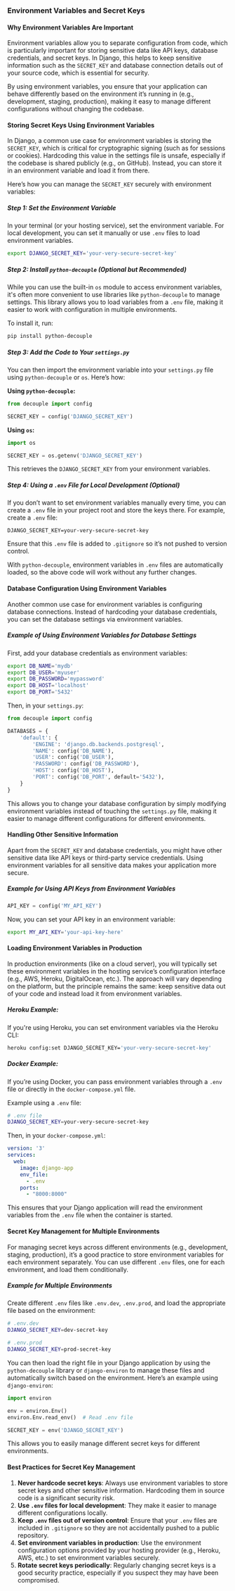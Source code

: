 ### Environment Variables and Secret Keys

#### Why Environment Variables Are Important

Environment variables allow you to separate configuration from code, which is particularly important for storing sensitive data like API keys, database credentials, and secret keys. In Django, this helps to keep sensitive information such as the `SECRET_KEY` and database connection details out of your source code, which is essential for security.

By using environment variables, you ensure that your application can behave differently based on the environment it’s running in (e.g., development, staging, production), making it easy to manage different configurations without changing the codebase.

#### Storing Secret Keys Using Environment Variables

In Django, a common use case for environment variables is storing the `SECRET_KEY`, which is critical for cryptographic signing (such as for sessions or cookies). Hardcoding this value in the settings file is unsafe, especially if the codebase is shared publicly (e.g., on GitHub). Instead, you can store it in an environment variable and load it from there.

Here’s how you can manage the `SECRET_KEY` securely with environment variables:

##### Step 1: Set the Environment Variable

In your terminal (or your hosting service), set the environment variable. For local development, you can set it manually or use `.env` files to load environment variables.

```bash
export DJANGO_SECRET_KEY='your-very-secure-secret-key'
```

##### Step 2: Install `python-decouple` (Optional but Recommended)

While you can use the built-in `os` module to access environment variables, it's often more convenient to use libraries like `python-decouple` to manage settings. This library allows you to load variables from a `.env` file, making it easier to work with configuration in multiple environments.

To install it, run:

```bash
pip install python-decouple
```

##### Step 3: Add the Code to Your `settings.py`

You can then import the environment variable into your `settings.py` file using `python-decouple` or `os`. Here’s how:

**Using `python-decouple`:**

```python
from decouple import config

SECRET_KEY = config('DJANGO_SECRET_KEY')
```

**Using `os`:**

```python
import os

SECRET_KEY = os.getenv('DJANGO_SECRET_KEY')
```

This retrieves the `DJANGO_SECRET_KEY` from your environment variables.

##### Step 4: Using a `.env` File for Local Development (Optional)

If you don’t want to set environment variables manually every time, you can create a `.env` file in your project root and store the keys there. For example, create a `.env` file:

```
DJANGO_SECRET_KEY=your-very-secure-secret-key
```

Ensure that this `.env` file is added to `.gitignore` so it’s not pushed to version control.

With `python-decouple`, environment variables in `.env` files are automatically loaded, so the above code will work without any further changes.

#### Database Configuration Using Environment Variables

Another common use case for environment variables is configuring database connections. Instead of hardcoding your database credentials, you can set the database settings via environment variables.

##### Example of Using Environment Variables for Database Settings

First, add your database credentials as environment variables:

```bash
export DB_NAME='mydb'
export DB_USER='myuser'
export DB_PASSWORD='mypassword'
export DB_HOST='localhost'
export DB_PORT='5432'
```

Then, in your `settings.py`:

```python
from decouple import config

DATABASES = {
    'default': {
        'ENGINE': 'django.db.backends.postgresql',
        'NAME': config('DB_NAME'),
        'USER': config('DB_USER'),
        'PASSWORD': config('DB_PASSWORD'),
        'HOST': config('DB_HOST'),
        'PORT': config('DB_PORT', default='5432'),
    }
}
```

This allows you to change your database configuration by simply modifying environment variables instead of touching the `settings.py` file, making it easier to manage different configurations for different environments.

#### Handling Other Sensitive Information

Apart from the `SECRET_KEY` and database credentials, you might have other sensitive data like API keys or third-party service credentials. Using environment variables for all sensitive data makes your application more secure.

##### Example for Using API Keys from Environment Variables

```python
API_KEY = config('MY_API_KEY')
```

Now, you can set your API key in an environment variable:

```bash
export MY_API_KEY='your-api-key-here'
```

#### Loading Environment Variables in Production

In production environments (like on a cloud server), you will typically set these environment variables in the hosting service’s configuration interface (e.g., AWS, Heroku, DigitalOcean, etc.). The approach will vary depending on the platform, but the principle remains the same: keep sensitive data out of your code and instead load it from environment variables.

##### Heroku Example:

If you're using Heroku, you can set environment variables via the Heroku CLI:

```bash
heroku config:set DJANGO_SECRET_KEY='your-very-secure-secret-key'
```

##### Docker Example:

If you’re using Docker, you can pass environment variables through a `.env` file or directly in the `docker-compose.yml` file.

Example using a `.env` file:

```bash
# .env file
DJANGO_SECRET_KEY=your-very-secure-secret-key
```

Then, in your `docker-compose.yml`:

```yaml
version: '3'
services:
  web:
    image: django-app
    env_file:
      - .env
    ports:
      - "8000:8000"
```

This ensures that your Django application will read the environment variables from the `.env` file when the container is started.

#### Secret Key Management for Multiple Environments

For managing secret keys across different environments (e.g., development, staging, production), it’s a good practice to store environment variables for each environment separately. You can use different `.env` files, one for each environment, and load them conditionally.

##### Example for Multiple Environments

Create different `.env` files like `.env.dev`, `.env.prod`, and load the appropriate file based on the environment:

```bash
# .env.dev
DJANGO_SECRET_KEY=dev-secret-key

# .env.prod
DJANGO_SECRET_KEY=prod-secret-key
```

You can then load the right file in your Django application by using the `python-decouple` library or `django-environ` to manage these files and automatically switch based on the environment. Here’s an example using `django-environ`:

```python
import environ

env = environ.Env()
environ.Env.read_env()  # Read .env file

SECRET_KEY = env('DJANGO_SECRET_KEY')
```

This allows you to easily manage different secret keys for different environments.

#### Best Practices for Secret Key Management

1. **Never hardcode secret keys**: Always use environment variables to store secret keys and other sensitive information. Hardcoding them in source code is a significant security risk.
2. **Use `.env` files for local development**: They make it easier to manage different configurations locally.
3. **Keep `.env` files out of version control**: Ensure that your `.env` files are included in `.gitignore` so they are not accidentally pushed to a public repository.
4. **Set environment variables in production**: Use the environment configuration options provided by your hosting provider (e.g., Heroku, AWS, etc.) to set environment variables securely.
5. **Rotate secret keys periodically**: Regularly changing secret keys is a good security practice, especially if you suspect they may have been compromised.
